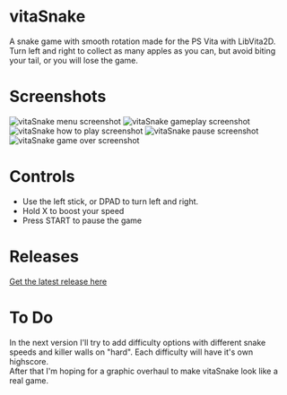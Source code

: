# vitaSnake
A snake game with smooth rotation made for the PS Vita with LibVita2D.  
Turn left and right to collect as many apples as you can, but avoid biting your tail, or you will lose the game.

# Screenshots
![vitaSnake menu screenshot](https://i.imgur.com/Kmbu5qB.png)
![vitaSnake gameplay screenshot](https://i.imgur.com/OC0I5QT.png)
![vitaSnake how to play screenshot](https://i.imgur.com/DS3pztu.png)
![vitaSnake pause screenshot](https://i.imgur.com/syrc5h8.png)
![vitaSnake game over screenshot](https://i.imgur.com/a6Nre4t.png)

# Controls
* Use the left stick, or DPAD to turn left and right.
* Hold X to boost your speed
* Press START to pause the game

# Releases
[Get the latest release here](https://github.com/Grzybojad/vitaSnake/releases)  

# To Do
In the next version I'll try to add difficulty options with different snake speeds and killer walls on "hard". Each difficulty will have it's own highscore.  
After that I'm hoping for a graphic overhaul to make vitaSnake look like a real game.  
